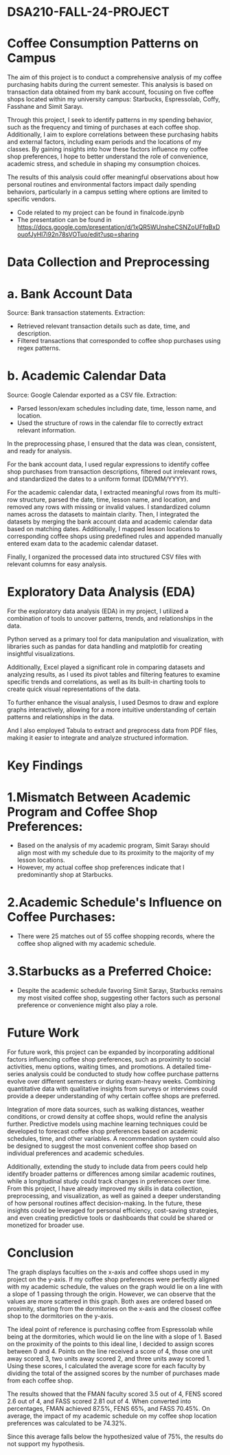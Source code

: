 # DSA210-FALL-24-PROJECT

# Coffee Consumption Patterns on Campus

The aim of this project is to conduct a comprehensive analysis of my coffee purchasing habits during the current semester. This analysis is based on transaction data obtained from my bank account, focusing on five coffee shops located within my university campus: Starbucks, Espressolab, Coffy, Fasshane and Simit Sarayı.

Through this project, I seek to identify patterns in my spending behavior, such as the frequency and timing of purchases at each coffee shop. Additionally, I aim to explore correlations between these purchasing habits and external factors, including exam periods and the locations of my classes. By gaining insights into how these factors influence my coffee shop preferences, I hope to better understand the role of convenience, academic stress, and schedule in shaping my consumption choices.

The results of this analysis could offer meaningful observations about how personal routines and environmental factors impact daily spending behaviors, particularly in a campus setting where options are limited to specific vendors.

- Code related to my project can be found in finalcode.ipynb
- The presentation can be found in https://docs.google.com/presentation/d/1xQR5WUnsheCSNZoUFfqBxDouofJyHl7i92n78sVOTuo/edit?usp=sharing

# Data Collection and Preprocessing

# a. Bank Account Data
Source: Bank transaction statements.
Extraction:
- Retrieved relevant transaction details such as date, time, and description.
- Filtered transactions that corresponded to coffee shop purchases using regex patterns.
# b. Academic Calendar Data
Source: Google Calendar exported as a CSV file.
Extraction:
- Parsed lesson/exam schedules including date, time, lesson name, and location.
- Used the structure of rows in the calendar file to correctly extract relevant information.

In the preprocessing phase, I ensured that the data was clean, consistent, and ready for analysis. 

For the bank account data, I used regular expressions to identify coffee shop purchases from transaction descriptions, filtered out irrelevant rows, and standardized the dates to a uniform format (DD/MM/YYYY). 

For the academic calendar data, I extracted meaningful rows from its multi-row structure, parsed the date, time, lesson name, and location, and removed any rows with missing or invalid values. I standardized column names across the datasets to maintain clarity. Then, I integrated the datasets by merging the bank account data and academic calendar data based on matching dates. Additionally, I mapped lesson locations to corresponding coffee shops using predefined rules and appended manually entered exam data to the academic calendar dataset. 

Finally, I organized the processed data into structured CSV files with relevant columns for easy analysis.

# Exploratory Data Analysis (EDA)

For the exploratory data analysis (EDA) in my project, I utilized a combination of tools to uncover patterns, trends, and relationships in the data. 

Python served as a primary tool for data manipulation and visualization, with libraries such as pandas for data handling and matplotlib for creating insightful visualizations. 

Additionally, Excel played a significant role in comparing datasets and analyzing results, as I used its pivot tables and filtering features to examine specific trends and correlations, as well as its built-in charting tools to create quick visual representations of the data. 

To further enhance the visual analysis, I used Desmos to draw and explore graphs interactively, allowing for a more intuitive understanding of certain patterns and relationships in the data. 

And I also employed Tabula to extract and preprocess data from PDF files, making it easier to integrate and analyze structured information. 

# Key Findings

# 1.Mismatch Between Academic Program and Coffee Shop Preferences:
- Based on the analysis of my academic program, Simit Sarayı should align most with my schedule due to its proximity to the majority of my lesson locations.
- However, my actual coffee shop preferences indicate that I predominantly shop at Starbucks.

# 2.Academic Schedule's Influence on Coffee Purchases:
- There were 25 matches out of 55 coffee shopping records, where the coffee shop aligned with my academic schedule.

# 3.Starbucks as a Preferred Choice:
- Despite the academic schedule favoring Simit Sarayı, Starbucks remains my most visited coffee shop, suggesting other factors such as personal preference or convenience might also play a role.

# Future Work

For future work, this project can be expanded by incorporating additional factors influencing coffee shop preferences, such as proximity to social activities, menu options, waiting times, and promotions. A detailed time-series analysis could be conducted to study how coffee purchase patterns evolve over different semesters or during exam-heavy weeks. Combining quantitative data with qualitative insights from surveys or interviews could provide a deeper understanding of why certain coffee shops are preferred. 

Integration of more data sources, such as walking distances, weather conditions, or crowd density at coffee shops, would refine the analysis further. Predictive models using machine learning techniques could be developed to forecast coffee shop preferences based on academic schedules, time, and other variables. A recommendation system could also be designed to suggest the most convenient coffee shop based on individual preferences and academic schedules. 

Additionally, extending the study to include data from peers could help identify broader patterns or differences among similar academic routines, while a longitudinal study could track changes in preferences over time. From this project, I have already improved my skills in data collection, preprocessing, and visualization, as well as gained a deeper understanding of how personal routines affect decision-making. In the future, these insights could be leveraged for personal efficiency, cost-saving strategies, and even creating predictive tools or dashboards that could be shared or monetized for broader use.

# Conclusion 

The graph displays faculties on the x-axis and coffee shops used in my project on the y-axis. If my coffee shop preferences were perfectly aligned with my academic schedule, the values on the graph would lie on a line with a slope of 1 passing through the origin. However, we can observe that the values are more scattered in this graph. Both axes are ordered based on proximity, starting from the dormitories on the x-axis and the closest coffee shop to the dormitories on the y-axis.

The ideal point of reference is purchasing coffee from Espressolab while being at the dormitories, which would lie on the line with a slope of 1. Based on the proximity of the points to this ideal line, I decided to assign scores between 0 and 4. Points on the line received a score of 4, those one unit away scored 3, two units away scored 2, and three units away scored 1. Using these scores, I calculated the average score for each faculty by dividing the total of the assigned scores by the number of purchases made from each coffee shop.

The results showed that the FMAN faculty scored 3.5 out of 4, FENS scored 2.6 out of 4, and FASS scored 2.81 out of 4. When converted into percentages, FMAN achieved 87.5%, FENS 65%, and FASS 70.45%. On average, the impact of my academic schedule on my coffee shop location preferences was calculated to be 74.32%.

Since this average falls below the hypothesized value of 75%, the results do not support my hypothesis.
